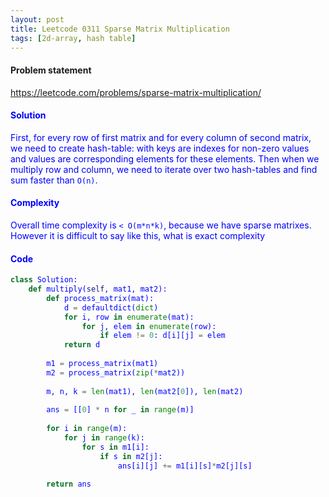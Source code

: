 ```yaml
---
layout: post
title: Leetcode 0311 Sparse Matrix Multiplication
tags: [2d-array, hash table]
---
```


#### Problem statement

<a href="https://leetcode.com/problems/sparse-matrix-multiplication/"> <font color = blue>https://leetcode.com/problems/sparse-matrix-multiplication/

#### Solution
First, for every row of first matrix and for every column of second matrix, we need to create hash-table: with keys are indexes for non-zero values and values are corresponding elements for these elements. Then when we multiply row and column, we need to iterate over two hash-tables and find sum faster than `O(n)`.

#### Complexity
Overall time complexity is `< O(m*n*k)`, because we have sparse matrixes. However it is difficult to say like this, what is exact complexity

#### Code
```python
class Solution:
    def multiply(self, mat1, mat2):
        def process_matrix(mat):
            d = defaultdict(dict)
            for i, row in enumerate(mat):
                for j, elem in enumerate(row):
                    if elem != 0: d[i][j] = elem
            return d
        
        m1 = process_matrix(mat1)
        m2 = process_matrix(zip(*mat2))
        
        m, n, k = len(mat1), len(mat2[0]), len(mat2)
        
        ans = [[0] * n for _ in range(m)]
        
        for i in range(m):
            for j in range(k):
                for s in m1[i]:
                    if s in m2[j]:
                        ans[i][j] += m1[i][s]*m2[j][s]
        
        return ans
```


